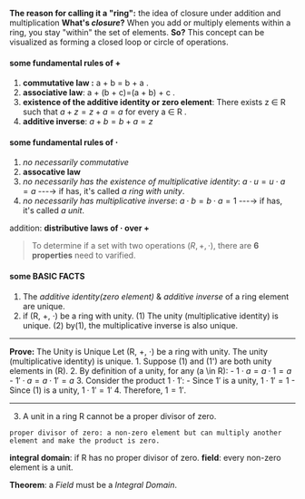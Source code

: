 **The reason for calling it a "ring":** the idea of closure under addition and multiplication
**What's *closure*?** When you add or multiply elements within a ring, you stay "within" the set of elements. 
**So?** This concept can be visualized as forming a closed loop or circle of operations.

#### some fundamental rules of +
1. **commutative law :** a + b = b + a . 
2. **associative law**: a + (b + c)=(a + b) + c . 
3. **existence of the additive identity or zero element**: There exists z ∈ R such that $a + z = z + a = a$ for every a ∈ R .
4. **additive inverse**: $a + b=b + a= z$ 

#### some fundamental rules of $\cdot$
1. *no necessarily commutative*
2. **assocative law**
3. *no necessarily has the existence of multiplicative identity*:
	$a\cdot u=u\cdot a = a$ ---→ if has, it's called *a ring with unity*.
4. *no necessarily has multiplicative inverse*: 
	$a\cdot b=b\cdot a = 1$ ---→ if has, it's called *a unit*.

addition: **distributive laws of · over +**

>To determine if a set with two operations $(R, +, \cdot)$, there are **6 properties** need to varified. 

#### some BASIC FACTS
1. The *additive identity(zero element)* & *additive inverse* of a ring element are unique.
2. if (R, +, $\cdot$) be a ring with unity. (1) The unity (multiplicative identity) is unique. (2) by(1), the multiplicative inverse is also unique.
------------------------------------------------------------------
**Prove:** The Unity is Unique
	 Let (R, +, $\cdot$) be a ring with unity. The unity (multiplicative identity) is unique.
	1. Suppose \(1\) and \(1'\) are both unity elements in \(R\).
	2. By definition of a unity, for any \(a \in R\):
	   - $1 \cdot a = a \cdot 1 = a$
	   - $1' \cdot a = a \cdot 1' = a$
	3. Consider the product $1 \cdot 1'$:
	   - Since $1'$ is a unity, $1 \cdot 1' = 1$
	   - Since \(1\) is a unity, $1 \cdot 1' = 1'$
	4. Therefore, $1 = 1'$.

--------------------------------------------------------------------------
3. A unit in a ring R cannot be a proper divisor of zero.
```
proper divisor of zero: a non-zero element but can multiply another element and make the product is zero.
```

**integral domain**: if R has no proper divisor of zero.
**field**: every non-zero element is a unit.

**Theorem**: a *Field* must be a *Integral Domain*.
